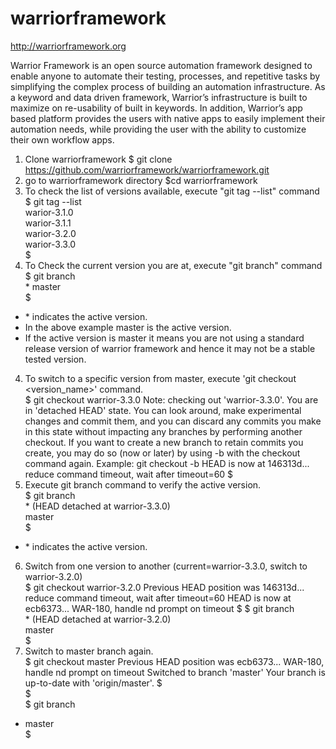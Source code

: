 # warriorframework
http://warriorframework.org

Warrior Framework is an open source automation framework designed to enable anyone to automate their testing, processes, and repetitive tasks by simplifying the complex process of building an automation infrastructure. As a keyword and data driven framework, Warrior’s infrastructure is built to maximize on re-usability of  built in keywords. In addition, Warrior’s app based platform provides the users with native apps to easily implement their automation needs, while providing the user with the ability to customize their own workflow apps.

1. Clone warriorframework
$ git clone https://github.com/warriorframework/warriorframework.git
2. go to warriorframework directory
$cd warriorframework
3. To check the list of versions available, execute "git tag --list" command <br/>
$ git tag --list <br />
warior-3.1.0 <br/>
warior-3.1.1 <br/>
warior-3.2.0 <br/>
warior-3.3.0 <br/>
$
3. To Check the current version you are at, execute "git branch" command
$ git branch <br/>
\* master <br/>
$
- \* indicates the active version.
- In the above example master is the active version.
- If the active version is master it means you are not using a standard release version of warrior framework and hence it may
not be a stable tested version.
4. To switch to a specific version from master, execute 'git checkout <version_name>' command. <br/>
$ git checkout warrior-3.3.0
Note: checking out 'warrior-3.3.0'.
You are in 'detached HEAD' state. You can look around, make experimental
changes and commit them, and you can discard any commits you make in this
state without impacting any branches by performing another checkout.
If you want to create a new branch to retain commits you create, you may
do so (now or later) by using -b with the checkout command again. Example:
git checkout -b <new-branch-name>
HEAD is now at 146313d... reduce command timeout, wait after timeout=60
$
5. Execute git branch command to verify the active version. <br/>
$ git branch <br/>
\* (HEAD detached at warrior-3.3.0) <br/>
master <br/>
$
- \* indicates the active version.
6. Switch from one version to another (current=warrior-3.3.0, switch to warrior-3.2.0) <br/>
$ git checkout warrior-3.2.0
Previous HEAD position was 146313d... reduce command timeout, wait after timeout=60
HEAD is now at ecb6373... WAR-180, handle nd prompt on timeout
$
$ git branch <br/>
\* (HEAD detached at warrior-3.2.0) \
master <br/>
$
7. Switch to master branch again. <br/>
$ git checkout master
Previous HEAD position was ecb6373... WAR-180, handle nd prompt on timeout
Switched to branch 'master'
Your branch is up-to-date with 'origin/master'.
$ <br/>
$ <br/>
$ git branch <br/>
* master <br/>
$ 
